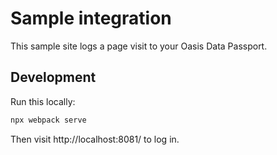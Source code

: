 # Sample integration

This sample site logs a page visit to your Oasis Data Passport.

## Development

Run this locally:

```sh
npx webpack serve
```

Then visit http://localhost:8081/ to log in.
